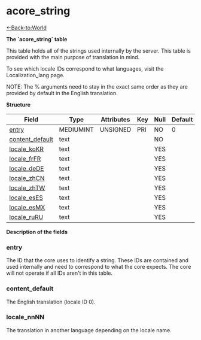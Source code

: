 # acore_string

[<-Back-to:World](database-world.md)

**The \`acore_string\` table**

This table holds all of the strings used internally by the server. This table is provided with the main purpose of translation in mind.

To see which locale IDs correspond to what languages, visit the Localization\_lang page.

NOTE: The % arguments need to stay in the exact same order as they are provided by default in the English translation.

**Structure**

| Field                | Type      | Attributes | Key | Null | Default | Extra | Comment |
| -------------------- | --------- | ---------- | --- | ---- | ------- | ----- | ------- |
| [entry][1]           | MEDIUMINT | UNSIGNED   | PRI | NO   | 0       |       |         |
| [content_default][2] | text      |            |     | NO   |         |       |         |
| [locale_koKR][3]     | text      |            |     | YES  |         |       |         |
| [locale_frFR][3]     | text      |            |     | YES  |         |       |         |
| [locale_deDE][3]     | text      |            |     | YES  |         |       |         |
| [locale_zhCN][3]     | text      |            |     | YES  |         |       |         |
| [locale_zhTW][3]     | text      |            |     | YES  |         |       |         |
| [locale_esES][3]     | text      |            |     | YES  |         |       |         |
| [locale_esMX][3]     | text      |            |     | YES  |         |       |         |
| [locale_ruRU][3]     | text      |            |     | YES  |         |       |         |

[1]: #entry
[2]: #content\_default
[3]: #locale\_nnNN

**Description of the fields**

### entry

The ID that the core uses to identify a string. These IDs are contained and used internally and need to correspond to what the core expects. The core will not operate if all IDs aren't in this table.

### content\_default

The English translation (locale ID 0).

### locale\_nnNN

The translation in another language depending on the locale name.
